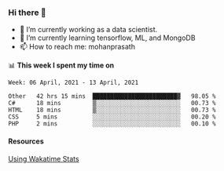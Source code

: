 ### Hi there 👋

- 🔭 I’m currently working as a data scientist.
- 🌱 I’m currently learning tensorflow, ML, and MongoDB
- 📫 How to reach me: mohanprasath

📊 **This week I spent my time on**
<!--START_SECTION:waka-->
```text
Week: 06 April, 2021 - 13 April, 2021

Other   42 hrs 15 mins  ████████████████████████▓   98.05 % 
C#      18 mins         ▒░░░░░░░░░░░░░░░░░░░░░░░░   00.73 % 
HTML    18 mins         ▒░░░░░░░░░░░░░░░░░░░░░░░░   00.73 % 
CSS     5 mins          ░░░░░░░░░░░░░░░░░░░░░░░░░   00.20 % 
PHP     2 mins          ░░░░░░░░░░░░░░░░░░░░░░░░░   00.10 % 
```
<!--END_SECTION:waka-->

#### Resources
[Using Wakatime Stats](https://github.com/marketplace/actions/waka-readme)
